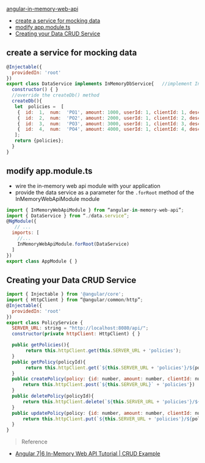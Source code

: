 [angular-in-memory-web-api](#top)
- [create a service for mocking data](#create-a-service-for-mocking-data)
- [modify app.module.ts](#modify-appmodulets)
- [Creating your Data CRUD Service](#creating-your-data-crud-service)

## create a service for mocking data

```javascript
@Injectable({
  providedIn: 'root'
})
export class DataService implements InMemoryDbService{   //implement InMemoryDbService
  constructor() { }
  //override the createDb() method
  createDb(){
   let  policies =  [
    {  id:  1,  num:  'PO1', amount: 1000, userId: 1, clientId: 1, description: 'Insurance policy number PO1' },
    {  id:  2,  num:  'PO2', amount: 2000, userId: 1, clientId: 2, description: 'Insurance policy number PO2' },
    {  id:  3,  num:  'PO3', amount: 3000, userId: 1, clientId: 3, description: 'Insurance policy number PO3' },
    {  id:  4,  num:  'PO4', amount: 4000, userId: 1, clientId: 4, description: 'Insurance policy number PO4' }
   ];
   return {policies};
  }
}
```

## modify app.module.ts

- wire the in-memory web api module with your application 
- provide the data service as a parameter for the `.forRoot` method of the InMemoryWebApiModule module

```javascript
import { InMemoryWebApiModule } from “angular-in-memory-web-api”;  
import { DataService } from “./data.service”;
@NgModule({
   // ...
  imports: [
    //...
    InMemoryWebApiModule.forRoot(DataService)
  ]
})
export class AppModule { }
```

## Creating your Data CRUD Service

```javascript
import { Injectable } from '@angular/core';
import { HttpClient } from “@angular/common/http”;
@Injectable({
  providedIn: 'root'
})
export class PolicyService {
  SERVER_URL: string = "http://localhost:8080/api/";
  constructor(private httpClient: HttpClient) { }

  public getPolicies(){ 
       return this.httpClient.get(this.SERVER_URL + 'policies');
  }
  public getPolicy(policyId){
       return this.httpClient.get(`${this.SERVER_URL + 'policies'}/${policyId}`); 
  }
  public createPolicy(policy: {id: number, amount: number, clientId: number, userId: number, description: string}){
      return this.httpClient.post(`${this.SERVER_URL}` + 'policies'})
  }
  public deletePolicy(policyId){
      return this.httpClient.delete(`${this.SERVER_URL + 'policies'}/${policyId}`)
  }
  public updatePolicy(policy: {id: number, amount: number, clientId: number, userId: number, description: string}){
      return this.httpClient.put(`${this.SERVER_URL + 'policies'}/${policy.id}`)
  }
}
```

> Reference
- [Angular 7|6 In-Memory Web API Tutorial | CRUD Example](https://www.techiediaries.com/angular-inmemory-web-api/)
